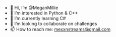 - 👋 Hi, I’m @MeganMillie
- 👀 I’m interested in Python & C++
- 🌱 I’m currently learning C#
- 💞️ I’m looking to collaborate on challenges
- 📫 How to reach me: mexxnstreams@gmail.com

<!---
MeganMillie/MeganMillie is a ✨ special ✨ repository because its `README.md` (this file) appears on your GitHub profile.
You can click the Preview link to take a look at your changes.
--->
